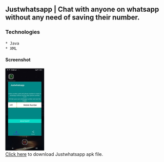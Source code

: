 ## Justwhatsapp | Chat with anyone on whatsapp without any need of saving their number.
### Technologies
```
* Java
* XML
```
#### Screenshot
![img](./images/Justwhatsapp.jpg "Screenshot")<br>
<a href="https://github.com/ajayg51/Justwhatsapp/blob/master/app/install/Justwhatsapp.apk?raw=true">Click here</a> to download Justwhatsapp apk file.
